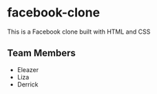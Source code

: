 # facebook-clone

This is a Facebook clone built with HTML and CSS

## Team Members

- Eleazer
- Liza
- Derrick

